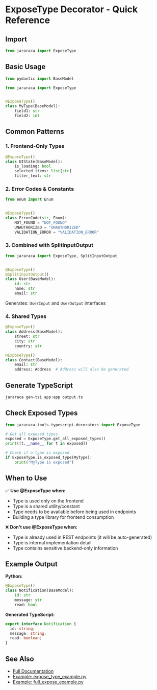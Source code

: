 # ExposeType Decorator - Quick Reference

## Import

```python
from jararaca import ExposeType

```

## Basic Usage

```python
from pydantic import BaseModel

from jararaca import ExposeType


@ExposeType()
class MyType(BaseModel):
    field1: str
    field2: int
```

## Common Patterns

### 1. Frontend-Only Types

```python
@ExposeType()
class UIState(BaseModel):
    is_loading: bool
    selected_items: list[str]
    filter_text: str
```

### 2. Error Codes & Constants

```python
from enum import Enum


@ExposeType()
class ErrorCode(str, Enum):
    NOT_FOUND = "NOT_FOUND"
    UNAUTHORIZED = "UNAUTHORIZED"
    VALIDATION_ERROR = "VALIDATION_ERROR"
```

### 3. Combined with SplitInputOutput

```python
from jararaca import ExposeType, SplitInputOutput


@ExposeType()
@SplitInputOutput()
class User(BaseModel):
    id: str
    name: str
    email: str
```

Generates: `UserInput` and `UserOutput` interfaces

### 4. Shared Types

```python
@ExposeType()
class Address(BaseModel):
    street: str
    city: str
    country: str

@ExposeType()
class Contact(BaseModel):
    email: str
    address: Address  # Address will also be generated
```

## Generate TypeScript

```bash
jararaca gen-tsi app:app output.ts
```

## Check Exposed Types

```python
from jararaca.tools.typescript.decorators import ExposeType

# Get all exposed types
exposed = ExposeType.get_all_exposed_types()
print([t.__name__ for t in exposed])

# Check if a type is exposed
if ExposeType.is_exposed_type(MyType):
    print("MyType is exposed")
```

## When to Use

✅ **Use @ExposeType when:**
- Type is used only on the frontend
- Type is a shared utility/constant
- Type needs to be available before being used in endpoints
- Building a type library for frontend consumption

❌ **Don't use @ExposeType when:**
- Type is already used in REST endpoints (it will be auto-generated)
- Type is internal implementation detail
- Type contains sensitive backend-only information

## Example Output

**Python:**
```python
@ExposeType()
class Notification(BaseModel):
    id: str
    message: str
    read: bool
```

**Generated TypeScript:**
```typescript
export interface Notification {
  id: string;
  message: string;
  read: boolean;
}
```

## See Also

- [Full Documentation](docs/expose-type.md)
- [Example: expose_type_example.py](examples/expose_type_example.py)
- [Example: full_expose_example.py](examples/full_expose_example.py)
